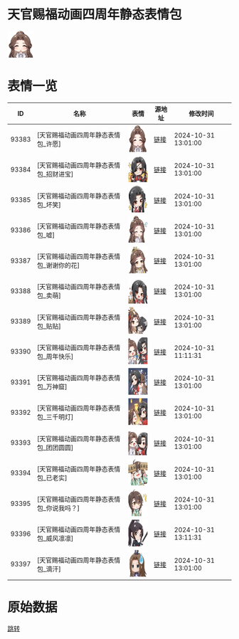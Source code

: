 # 天官赐福动画四周年静态表情包

<img src="./cover.png" height="60" alt="cover" />

# 表情一览

|ID|名称|表情|源地址|修改时间|
|----|----|----|----|----|
|93383|[天官赐福动画四周年静态表情包_许愿]|<img src="./pic/093383_%5B天官赐福动画四周年静态表情包_许愿%5D.png" height="60" alt="许愿"/>|[链接](https://i0.hdslb.com/bfs/garb/f45774100e8a4bc4352bf538e1ff117bba209cf0.png)|2024-10-31 13:01:00|
|93384|[天官赐福动画四周年静态表情包_招财进宝]|<img src="./pic/093384_%5B天官赐福动画四周年静态表情包_招财进宝%5D.png" height="60" alt="招财进宝"/>|[链接](https://i0.hdslb.com/bfs/garb/f4e0105a754ddacc776fd76852ea07fa7b27f158.png)|2024-10-31 13:01:00|
|93385|[天官赐福动画四周年静态表情包_坏笑]|<img src="./pic/093385_%5B天官赐福动画四周年静态表情包_坏笑%5D.png" height="60" alt="坏笑"/>|[链接](https://i0.hdslb.com/bfs/garb/24482cb3d7f16a8731b666166bc95801d4607fa2.png)|2024-10-31 13:01:00|
|93386|[天官赐福动画四周年静态表情包_嘘]|<img src="./pic/093386_%5B天官赐福动画四周年静态表情包_嘘%5D.png" height="60" alt="嘘"/>|[链接](https://i0.hdslb.com/bfs/garb/b606d09b5c44eed387b2c950bd2a1706f36d79b6.png)|2024-10-31 13:01:00|
|93387|[天官赐福动画四周年静态表情包_谢谢你的花]|<img src="./pic/093387_%5B天官赐福动画四周年静态表情包_谢谢你的花%5D.png" height="60" alt="谢谢你的花"/>|[链接](https://i0.hdslb.com/bfs/garb/0ba222b406e47cbfde449a8e8cd99ceb9e8af0ed.png)|2024-10-31 13:01:00|
|93388|[天官赐福动画四周年静态表情包_卖萌]|<img src="./pic/093388_%5B天官赐福动画四周年静态表情包_卖萌%5D.png" height="60" alt="卖萌"/>|[链接](https://i0.hdslb.com/bfs/garb/d0b4009c7f2688c16388511d8e4da6175973d27f.png)|2024-10-31 13:01:00|
|93389|[天官赐福动画四周年静态表情包_贴贴]|<img src="./pic/093389_%5B天官赐福动画四周年静态表情包_贴贴%5D.png" height="60" alt="贴贴"/>|[链接](https://i0.hdslb.com/bfs/garb/0bbdfdd41e1aa822191ab377f998987141cbe0ea.png)|2024-10-31 13:01:00|
|93390|[天官赐福动画四周年静态表情包_周年快乐]|<img src="./pic/093390_%5B天官赐福动画四周年静态表情包_周年快乐%5D.png" height="60" alt="周年快乐"/>|[链接](https://i0.hdslb.com/bfs/garb/91ffa3f566bbe5d569ee6588be4cfce284c39a36.png)|2024-10-31 11:11:31|
|93391|[天官赐福动画四周年静态表情包_万神窟]|<img src="./pic/093391_%5B天官赐福动画四周年静态表情包_万神窟%5D.png" height="60" alt="万神窟"/>|[链接](https://i0.hdslb.com/bfs/garb/62876f2e69cc57ae0de8596cbeeb4d28fed0c7d7.png)|2024-10-31 13:01:00|
|93392|[天官赐福动画四周年静态表情包_三千明灯]|<img src="./pic/093392_%5B天官赐福动画四周年静态表情包_三千明灯%5D.png" height="60" alt="三千明灯"/>|[链接](https://i0.hdslb.com/bfs/garb/a122c3eb75563c787a21d256470e29b8d7246228.png)|2024-10-31 13:01:00|
|93393|[天官赐福动画四周年静态表情包_团团圆圆]|<img src="./pic/093393_%5B天官赐福动画四周年静态表情包_团团圆圆%5D.png" height="60" alt="团团圆圆"/>|[链接](https://i0.hdslb.com/bfs/garb/44fed04fd840783cadb0330fc444fe979f47f487.png)|2024-10-31 13:01:00|
|93394|[天官赐福动画四周年静态表情包_已老实]|<img src="./pic/093394_%5B天官赐福动画四周年静态表情包_已老实%5D.png" height="60" alt="已老实"/>|[链接](https://i0.hdslb.com/bfs/garb/4140668df80d9cf195436fce921f27547189ee4d.png)|2024-10-31 13:01:00|
|93395|[天官赐福动画四周年静态表情包_你说我吗？]|<img src="./pic/093395_%5B天官赐福动画四周年静态表情包_你说我吗？%5D.png" height="60" alt="你说我吗？"/>|[链接](https://i0.hdslb.com/bfs/garb/b91cd94e581acff6ef79e33c654829abccc56070.png)|2024-10-31 13:01:00|
|93396|[天官赐福动画四周年静态表情包_威风凛凛]|<img src="./pic/093396_%5B天官赐福动画四周年静态表情包_威风凛凛%5D.png" height="60" alt="威风凛凛"/>|[链接](https://i0.hdslb.com/bfs/garb/14c6554619b4627b622f91808b56765e64196a66.png)|2024-10-31 13:11:31|
|93397|[天官赐福动画四周年静态表情包_滴汗]|<img src="./pic/093397_%5B天官赐福动画四周年静态表情包_滴汗%5D.png" height="60" alt="滴汗"/>|[链接](https://i0.hdslb.com/bfs/garb/c856169e9785d398a4cbaeec5ef4df7aaa45f4ab.png)|2024-10-31 13:01:00|

# 原始数据

[跳转](./raw.json)


